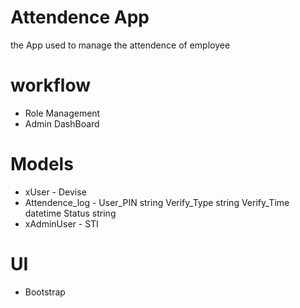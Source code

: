 # Attendence App
the App used to manage the attendence of employee

# workflow
* Role Management
* Admin DashBoard

# Models
* xUser - Devise
* Attendence_log - User_PIN string Verify_Type string Verify_Time datetime Status string
* xAdminUser - STI

# UI
* Bootstrap
